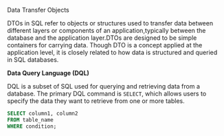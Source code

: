 Data Transfer Objects

DTOs in SQL refer to objects or structures used to transfer data between different layers or components of an application,typically between the database and the application layer.DTOs are designed to be simple containers for carrying data. Though DTO is a concept applied at the application level, it is closely related to how data is structured and queried in SQL databases.

**Data Query Language (DQL)**

DQL is a subset of SQL used for querying and retrieving data from a database. The primary DQL command is `SELECT`, which allows users to specify the data they want to retrieve from one or more tables.

```sql
SELECT column1, column2
FROM table_name
WHERE condition;
```

